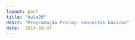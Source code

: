 ```yaml
---
layout: post
title: "Aula20"
descr: "Programação Prolog: conceitos básicos"
date:  2019-10-07
---
```


